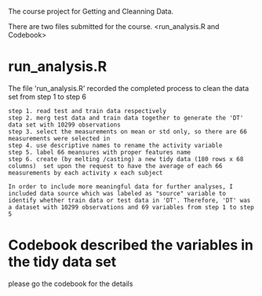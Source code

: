 
The course project for Getting and Cleanning Data. 

There are two files submitted for the course. <run_analysis.R and Codebook>

run_analysis.R
=====================

The file 'run_analysis.R' recorded the completed process to clean the data set from step 1 to step 6

    step 1. read test and train data respectively
    step 2. merg test data and train data together to generate the 'DT' data set with 10299 observations
    step 3. select the measurements on mean or std only, so there are 66 measurements were selected in
    step 4. use descriptive names to rename the activity variable 
    step 5. label 66 meansures with proper features name
    step 6. create (by melting /casting) a new tidy data (180 rows x 68 columns)  set upon the request to have the average of each 66 measurements by each activity x each subject
    
    In order to include more meaningful data for further analyses, I included data source which was labeled as "source" variable to identify whether train data or test data in 'DT'. Therefore, 'DT' was a dataset with 10299 observations and 69 variables from step 1 to step 5
    
    
Codebook described the variables in the tidy data set 
==========================
please go the codebook for the details

